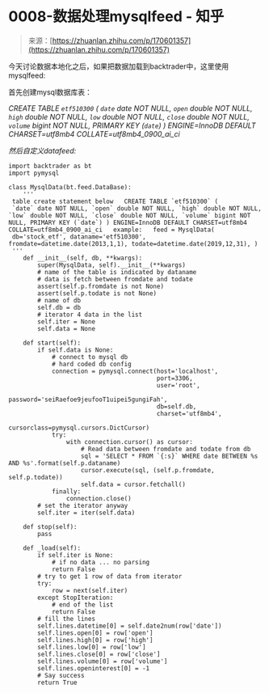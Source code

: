 <!--yml
category: 交易
date: 2023-09-17 20:01:36
-->

# 0008-数据处理mysqlfeed - 知乎

> 来源：[https://zhuanlan.zhihu.com/p/170601357](https://zhuanlan.zhihu.com/p/170601357)

今天讨论数据本地化之后，如果把数据加载到backtrader中，这里使用mysqlfeed:

首先创建mysql数据库表：

*CREATE TABLE `etf510300` (*
*`date` date NOT NULL,*
*`open` double NOT NULL,*
*`high` double NOT NULL,*
*`low` double NOT NULL,*
*`close` double NOT NULL,*
*`volume` bigint NOT NULL,*
*PRIMARY KEY (`date`)*
*) ENGINE=InnoDB DEFAULT CHARSET=utf8mb4 COLLATE=utf8mb4_0900_ai_ci*

*然后自定义datafeed:*

```
import backtrader as bt
import pymysql

class MysqlData(bt.feed.DataBase):
    '''
 table create statement below   CREATE TABLE `etf510300` (
 `date` date NOT NULL, `open` double NOT NULL, `high` double NOT NULL, `low` double NOT NULL, `close` double NOT NULL, `volume` bigint NOT NULL, PRIMARY KEY (`date`) ) ENGINE=InnoDB DEFAULT CHARSET=utf8mb4 COLLATE=utf8mb4_0900_ai_ci   example:   feed = MysqlData(
 db='stock_etf', dataname='etf510300', fromdate=datetime.date(2013,1,1), todate=datetime.date(2019,12,31), )
 '''
    def __init__(self, db, **kwargs):
        super(MysqlData, self).__init__(**kwargs)
        # name of the table is indicated by dataname
        # data is fetch between fromdate and todate
        assert(self.p.fromdate is not None)
        assert(self.p.todate is not None)
        # name of db
        self.db = db
        # iterator 4 data in the list
        self.iter = None
        self.data = None

    def start(self):
        if self.data is None:
            # connect to mysql db
            # hard coded db config
            connection = pymysql.connect(host='localhost',
                                         port=3306,
                                         user='root',
                                         password='seiRaefoe9jeufooT1uipei5gungiFah',
                                         db=self.db,
                                         charset='utf8mb4',
                                         cursorclass=pymysql.cursors.DictCursor)
            try:
                with connection.cursor() as cursor:
                    # Read data between fromdate and todate from db 
                    sql = 'SELECT * FROM `{:s}` WHERE date BETWEEN %s AND %s'.format(self.p.dataname)
                    cursor.execute(sql, (self.p.fromdate, self.p.todate))
                    self.data = cursor.fetchall()
            finally:
                connection.close()
        # set the iterator anyway
        self.iter = iter(self.data)

    def stop(self):
        pass

    def _load(self):
        if self.iter is None:
            # if no data ... no parsing
            return False
        # try to get 1 row of data from iterator
        try:
            row = next(self.iter)
        except StopIteration:
            # end of the list
            return False
        # fill the lines
        self.lines.datetime[0] = self.date2num(row['date'])
        self.lines.open[0] = row['open']
        self.lines.high[0] = row['high']
        self.lines.low[0] = row['low']
        self.lines.close[0] = row['close']
        self.lines.volume[0] = row['volume']
        self.lines.openinterest[0] = -1
        # Say success
        return True
```
